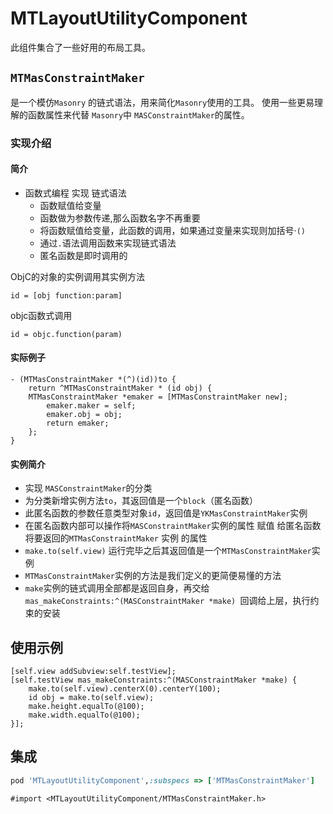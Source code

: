 # MTLayoutUtilityComponent

此组件集合了一些好用的布局工具。

## `MTMasConstraintMaker`

是一个模仿`Masonry` 的链式语法，用来简化`Masonry`使用的工具。
使用一些更易理解的函数属性来代替 `Masonry`中 `MASConstraintMaker`的属性。

### 实现介绍

#### 简介

- 函数式编程 实现 链式语法 
    - 函数赋值给变量
    - 函数做为参数传递,那么函数名字不再重要
    - 将函数赋值给变量，此函数的调用，如果通过变量来实现则加括号·`()`
    - 通过`.`语法调用函数来实现链式语法
    - 匿名函数是即时调用的

ObjC的对象的实例调用其实例方法

`id = [obj function:param]`

objc函数式调用

`id = objc.function(param)`

#### 实际例子

```ObjC
- (MTMasConstraintMaker *(^)(id))to {
    return ^MTMasConstraintMaker * (id obj) {
    MTMasConstraintMaker *emaker = [MTMasConstraintMaker new];
        emaker.maker = self;
        emaker.obj = obj;
        return emaker;
    };
}
```

#### 实例简介
- 实现 `MASConstraintMaker`的分类
- 为分类新增实例方法`to`，其返回值是一个`block`（匿名函数）
- 此匿名函数的参数任意类型对象`id`，返回值是`YKMasConstraintMaker`实例
- 在匿名函数内部可以操作将`MASConstraintMaker`实例的属性 赋值 给匿名函数将要返回的`MTMasConstraintMaker` 实例 的属性
- `make.to(self.view)` 运行完毕之后其返回值是一个`MTMasConstraintMaker`实例
- `MTMasConstraintMaker`实例的方法是我们定义的更简便易懂的方法
- `make`实例的链式调用全部都是返回自身，再交给`mas_makeConstraints:^(MASConstraintMaker *make) `回调给上层，执行约束的安装



## 使用示例

```ObjC
[self.view addSubview:self.testView];
[self.testView mas_makeConstraints:^(MASConstraintMaker *make) {
    make.to(self.view).centerX(0).centerY(100);
    id obj = make.to(self.view);
    make.height.equalTo(@100);
    make.width.equalTo(@100);
}];
```


## 集成

```ruby
pod 'MTLayoutUtilityComponent',:subspecs => ['MTMasConstraintMaker']
```
 
 ```ObjC
 #import <MTLayoutUtilityComponent/MTMasConstraintMaker.h>
 ```
